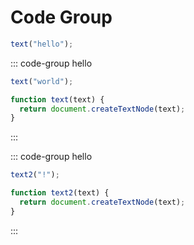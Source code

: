 # Code Group

```js eval
text("hello");
```

::: code-group hello

```js [main.js] eval
text("world");
```

```js [utils.js] eval
function text(text) {
  return document.createTextNode(text);
}
```

:::

::: code-group hello

```js [main.js] eval
text2("!");
```

```js [utils.js] eval inspector=false
function text2(text) {
  return document.createTextNode(text);
}
```

:::
